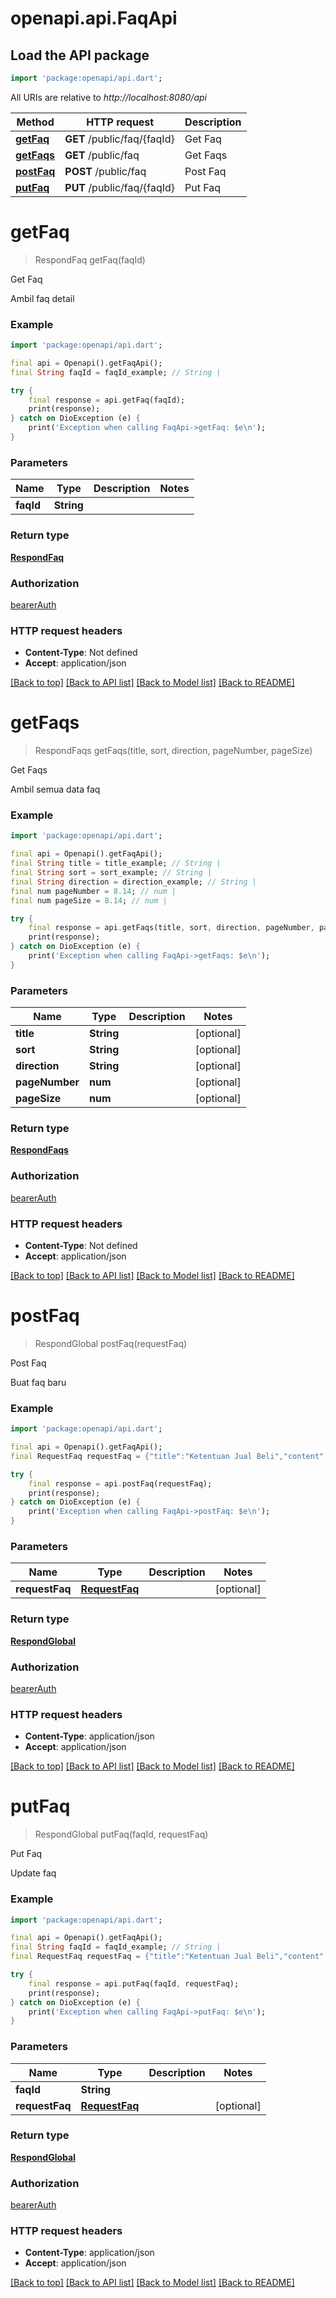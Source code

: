 # openapi.api.FaqApi

## Load the API package
```dart
import 'package:openapi/api.dart';
```

All URIs are relative to *http://localhost:8080/api*

Method | HTTP request | Description
------------- | ------------- | -------------
[**getFaq**](FaqApi.md#getfaq) | **GET** /public/faq/{faqId} | Get Faq
[**getFaqs**](FaqApi.md#getfaqs) | **GET** /public/faq | Get Faqs
[**postFaq**](FaqApi.md#postfaq) | **POST** /public/faq | Post Faq
[**putFaq**](FaqApi.md#putfaq) | **PUT** /public/faq/{faqId} | Put Faq


# **getFaq**
> RespondFaq getFaq(faqId)

Get Faq

Ambil faq detail

### Example
```dart
import 'package:openapi/api.dart';

final api = Openapi().getFaqApi();
final String faqId = faqId_example; // String | 

try {
    final response = api.getFaq(faqId);
    print(response);
} catch on DioException (e) {
    print('Exception when calling FaqApi->getFaq: $e\n');
}
```

### Parameters

Name | Type | Description  | Notes
------------- | ------------- | ------------- | -------------
 **faqId** | **String**|  | 

### Return type

[**RespondFaq**](RespondFaq.md)

### Authorization

[bearerAuth](../README.md#bearerAuth)

### HTTP request headers

 - **Content-Type**: Not defined
 - **Accept**: application/json

[[Back to top]](#) [[Back to API list]](../README.md#documentation-for-api-endpoints) [[Back to Model list]](../README.md#documentation-for-models) [[Back to README]](../README.md)

# **getFaqs**
> RespondFaqs getFaqs(title, sort, direction, pageNumber, pageSize)

Get Faqs

Ambil semua data faq

### Example
```dart
import 'package:openapi/api.dart';

final api = Openapi().getFaqApi();
final String title = title_example; // String | 
final String sort = sort_example; // String | 
final String direction = direction_example; // String | 
final num pageNumber = 8.14; // num | 
final num pageSize = 8.14; // num | 

try {
    final response = api.getFaqs(title, sort, direction, pageNumber, pageSize);
    print(response);
} catch on DioException (e) {
    print('Exception when calling FaqApi->getFaqs: $e\n');
}
```

### Parameters

Name | Type | Description  | Notes
------------- | ------------- | ------------- | -------------
 **title** | **String**|  | [optional] 
 **sort** | **String**|  | [optional] 
 **direction** | **String**|  | [optional] 
 **pageNumber** | **num**|  | [optional] 
 **pageSize** | **num**|  | [optional] 

### Return type

[**RespondFaqs**](RespondFaqs.md)

### Authorization

[bearerAuth](../README.md#bearerAuth)

### HTTP request headers

 - **Content-Type**: Not defined
 - **Accept**: application/json

[[Back to top]](#) [[Back to API list]](../README.md#documentation-for-api-endpoints) [[Back to Model list]](../README.md#documentation-for-models) [[Back to README]](../README.md)

# **postFaq**
> RespondGlobal postFaq(requestFaq)

Post Faq

Buat faq baru

### Example
```dart
import 'package:openapi/api.dart';

final api = Openapi().getFaqApi();
final RequestFaq requestFaq = {"title":"Ketentuan Jual Beli","content":"<p>Aquaworld Adalah komunitas sekaligus marketplace gratis dan dikelola secara profesional</p><p>Aquaworld adalah milik bersama, untuk itu peran serta kalian untuk menjaga keberlangsungan apps komunitas sangat kami hargai</p>"}; // RequestFaq | 

try {
    final response = api.postFaq(requestFaq);
    print(response);
} catch on DioException (e) {
    print('Exception when calling FaqApi->postFaq: $e\n');
}
```

### Parameters

Name | Type | Description  | Notes
------------- | ------------- | ------------- | -------------
 **requestFaq** | [**RequestFaq**](RequestFaq.md)|  | [optional] 

### Return type

[**RespondGlobal**](RespondGlobal.md)

### Authorization

[bearerAuth](../README.md#bearerAuth)

### HTTP request headers

 - **Content-Type**: application/json
 - **Accept**: application/json

[[Back to top]](#) [[Back to API list]](../README.md#documentation-for-api-endpoints) [[Back to Model list]](../README.md#documentation-for-models) [[Back to README]](../README.md)

# **putFaq**
> RespondGlobal putFaq(faqId, requestFaq)

Put Faq

Update faq

### Example
```dart
import 'package:openapi/api.dart';

final api = Openapi().getFaqApi();
final String faqId = faqId_example; // String | 
final RequestFaq requestFaq = {"title":"Ketentuan Jual Beli","content":"<p>Aquaworld Adalah komunitas sekaligus marketplace gratis dan dikelola secara profesional</p><p>Aquaworld adalah milik bersama, untuk itu peran serta kalian untuk menjaga keberlangsungan apps komunitas sangat kami hargai</p>"}; // RequestFaq | 

try {
    final response = api.putFaq(faqId, requestFaq);
    print(response);
} catch on DioException (e) {
    print('Exception when calling FaqApi->putFaq: $e\n');
}
```

### Parameters

Name | Type | Description  | Notes
------------- | ------------- | ------------- | -------------
 **faqId** | **String**|  | 
 **requestFaq** | [**RequestFaq**](RequestFaq.md)|  | [optional] 

### Return type

[**RespondGlobal**](RespondGlobal.md)

### Authorization

[bearerAuth](../README.md#bearerAuth)

### HTTP request headers

 - **Content-Type**: application/json
 - **Accept**: application/json

[[Back to top]](#) [[Back to API list]](../README.md#documentation-for-api-endpoints) [[Back to Model list]](../README.md#documentation-for-models) [[Back to README]](../README.md)

